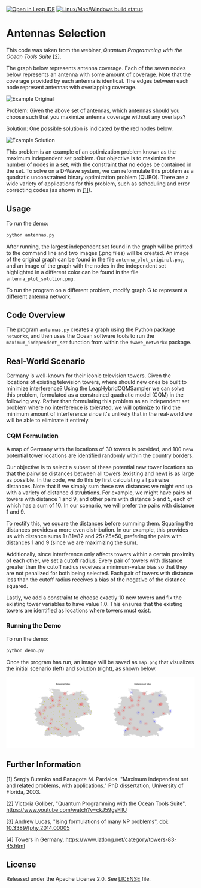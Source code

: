 [![Open in Leap IDE](
  https://cdn-assets.cloud.dwavesys.com/shared/latest/badges/leapide.svg)](
  https://ide.dwavesys.io/#https://github.com/dwave-examples/antenna-selection)
[![Linux/Mac/Windows build status](
  https://circleci.com/gh/dwave-examples/antenna-selection.svg?style=shield)](
  https://circleci.com/gh/dwave-examples/antenna-selection)

# Antennas Selection

This code was taken from the webinar, *Quantum Programming with the Ocean Tools
Suite* [[2]](#2).

The graph below represents antenna coverage. Each of the seven nodes below
represents an antenna with some amount of coverage. Note that the coverage
provided by each antenna is identical. The edges between each node represent
antennas with overlapping coverage.

![Example Original](readme_imgs/example_original.png)

Problem: Given the above set of antennas, which antennas should you choose such
that you maximize antenna coverage without any overlaps?

Solution: One possible solution is indicated by the red nodes below.

![Example Solution](readme_imgs/example_solution.png)

This problem is an example of an optimization problem known as the maximum
independent set problem.  Our objective is to maximize the number of nodes in a
set, with the constraint that no edges be contained in the set.  To solve on a
D-Wave system, we can reformulate this problem as a quadratic unconstrained
binary optimization problem (QUBO).  There are a wide variety of applications
for this problem, such as scheduling and error correcting codes (as shown in
[[1]](#1)).

## Usage

To run the demo:

```bash
python antennas.py
```

After running, the largest independent set found in the graph will be printed
to the command line and two images (.png files) will be created.  An image of
the original graph can be found in the file `antenna_plot_original.png`, and
an image of the graph with the nodes in the independent set highlighted in a
different color can be found in the file `antenna_plot_solution.png`.

To run the program on a different problem, modify graph G to represent a
different antenna network.

## Code Overview

The program `antennas.py` creates a graph using the Python package `networkx`,
and then uses the Ocean software tools to run the `maximum_independent_set`
function from within the `dwave_networkx` package.

## Real-World Scenario

Germany is well-known for their iconic television towers. Given the locations
of existing television towers, where should new ones be built to minimize
interference? Using the LeapHybridCQMSampler we can solve this problem,
formulated as a constrained quadratic model (CQM) in the following way. Rather
than formulating this problem as an independent set problem where no
interference is tolerated, we will optimize to find the minimum amount of
interference since it's unlikely that in the real-world we will be able to
eliminate it entirely.

### CQM Formulation

A map of Germany with the locations of 30 towers is provided, and 100 new
potential tower locations are identified randomly within the country borders.

Our objective is to select a subset of these potential new tower locations so
that the pairwise distances between all towers (existing and new) is as large
as possible. In the code, we do this by first calculating all pairwise
distances. Note that if we simply sum these raw distances we might end up with
a variety of distance distrubtions. For example, we might have pairs of towers
with distance 1 and 9, and other pairs with distance 5 and 5, each of which has
a sum of 10. In our scenario, we will prefer the pairs with distance 1 and 9.

To rectify this, we square the distances before summing them. Squaring the
distances provides a more even distribution. In our example, this provides us
with distance sums 1+81=82 and 25+25=50, prefering the pairs with distances 1
and 9 (since we are maximizing the sum).

Additionally, since interference only affects towers within a certain proximity
of each other, we set a cutoff radius. Every pair of towers with distance
greater than the cutoff radius receives a minimum-value bias so that they are
not penalized for both being selected. Each pair of towers with distance less
than the cutoff radius receives a bias of the negative of the distance squared.

Lastly, we add a constraint to choose exactly 10 new towers and fix the
existing tower variables to have value 1.0. This ensures that the existing
towers are identified as locations where towers must exist.

### Running the Demo

To run the demo:

```bash
python demo.py
```

Once the program has run, an image will be saved as `map.png` that visualizes
the initial scenario (left) and solution (right), as shown below.

![Example Solution](readme_imgs/example_map.png)

## Further Information

<a name="1">[1]</a> Sergiy Butenko and Panagote M. Pardalos. "Maximum independent set and
   related problems, with applications." PhD dissertation, University of
   Florida, 2003.

<a name="2">[2]</a> Victoria Goliber, "Quantum Programming with the Ocean Tools Suite",
   https://www.youtube.com/watch?v=ckJ59gsFllU

[3] Andrew Lucas, "Ising formulations of many NP problems", [doi:
   10.3389/fphy.2014.00005](https://www.frontiersin.org/articles/10.3389/fphy.2014.00005/full)

<a name="4">[4]</a> Towers in Germany, https://www.latlong.net/category/towers-83-45.html

## License

Released under the Apache License 2.0. See [LICENSE](LICENSE) file.
